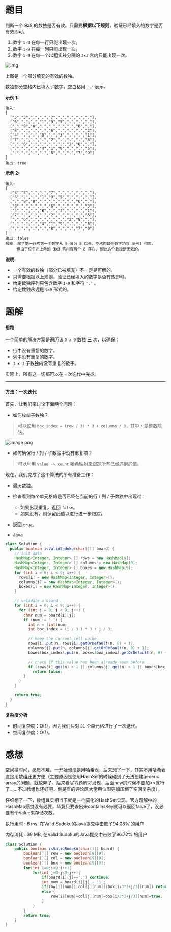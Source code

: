 # 题目

判断一个 9x9 的数独是否有效。只需要**根据以下规则**，验证已经填入的数字是否有效即可。

1. 数字 `1-9` 在每一行只能出现一次。
2. 数字 `1-9` 在每一列只能出现一次。
3. 数字 `1-9` 在每一个以粗实线分隔的 `3x3` 宫内只能出现一次。

![img](https://upload.wikimedia.org/wikipedia/commons/thumb/f/ff/Sudoku-by-L2G-20050714.svg/250px-Sudoku-by-L2G-20050714.svg.png)

上图是一个部分填充的有效的数独。

数独部分空格内已填入了数字，空白格用 `'.'` 表示。

**示例 1:**

```
输入:
[
  ["5","3",".",".","7",".",".",".","."],
  ["6",".",".","1","9","5",".",".","."],
  [".","9","8",".",".",".",".","6","."],
  ["8",".",".",".","6",".",".",".","3"],
  ["4",".",".","8",".","3",".",".","1"],
  ["7",".",".",".","2",".",".",".","6"],
  [".","6",".",".",".",".","2","8","."],
  [".",".",".","4","1","9",".",".","5"],
  [".",".",".",".","8",".",".","7","9"]
]
输出: true
```

**示例 2:**

```
输入:
[
  ["8","3",".",".","7",".",".",".","."],
  ["6",".",".","1","9","5",".",".","."],
  [".","9","8",".",".",".",".","6","."],
  ["8",".",".",".","6",".",".",".","3"],
  ["4",".",".","8",".","3",".",".","1"],
  ["7",".",".",".","2",".",".",".","6"],
  [".","6",".",".",".",".","2","8","."],
  [".",".",".","4","1","9",".",".","5"],
  [".",".",".",".","8",".",".","7","9"]
]
输出: false
解释: 除了第一行的第一个数字从 5 改为 8 以外，空格内其他数字均与 示例1 相同。
     但由于位于左上角的 3x3 宫内有两个 8 存在, 因此这个数独是无效的。
```

**说明:**

- 一个有效的数独（部分已被填充）不一定是可解的。
- 只需要根据以上规则，验证已经填入的数字是否有效即可。
- 给定数独序列只包含数字 `1-9` 和字符 `'.'` 。
- 给定数独永远是 `9x9` 形式的。

# 题解

#### 思路

一个简单的解决方案是遍历该 `9 x 9` 数独 **三** 次，以确保：

- 行中没有重复的数字。
- 列中没有重复的数字。
- `3 x 3` 子数独内没有重复的数字。

实际上，所有这一切都可以在一次迭代中完成。

------

#### 方法：一次迭代

首先，让我们来讨论下面两个问题：

- 如何枚举子数独？

> 可以使用 `box_index = (row / 3) * 3 + columns / 3`，其中 `/` 是整数除法。

![image.png](https://pic.leetcode-cn.com/2b141392e2a1811d0e8dfdf6279b1352e59fad0b3961908c6ff9412b6a7e7ccf-image.png)

- 如何确保行 / 列 / 子数独中没有重复项？

> 可以利用 `value -> count` 哈希映射来跟踪所有已经遇到的值。

现在，我们完成了这个算法的所有准备工作：

- 遍历数独。
- 检查看到每个单元格值是否已经在当前的行 / 列 / 子数独中出现过：
  - 如果出现重复，返回 `false`。
  - 如果没有，则保留此值以进行进一步跟踪。
- 返回 `true`。



- Java

```java
class Solution {
  public boolean isValidSudoku(char[][] board) {
    // init data
    HashMap<Integer, Integer> [] rows = new HashMap[9];
    HashMap<Integer, Integer> [] columns = new HashMap[9];
    HashMap<Integer, Integer> [] boxes = new HashMap[9];
    for (int i = 0; i < 9; i++) {
      rows[i] = new HashMap<Integer, Integer>();
      columns[i] = new HashMap<Integer, Integer>();
      boxes[i] = new HashMap<Integer, Integer>();
    }

    // validate a board
    for (int i = 0; i < 9; i++) {
      for (int j = 0; j < 9; j++) {
        char num = board[i][j];
        if (num != '.') {
          int n = (int)num;
          int box_index = (i / 3 ) * 3 + j / 3;

          // keep the current cell value
          rows[i].put(n, rows[i].getOrDefault(n, 0) + 1);
          columns[j].put(n, columns[j].getOrDefault(n, 0) + 1);
          boxes[box_index].put(n, boxes[box_index].getOrDefault(n, 0) + 1);

          // check if this value has been already seen before
          if (rows[i].get(n) > 1 || columns[j].get(n) > 1 || boxes[box_index].get(n) > 1)
            return false;
        }
      }
    }

    return true;
  }
}
```

**复杂度分析**

- 时间复杂度：O(1)，因为我们只对 `81` 个单元格进行了一次迭代。
- 空间复杂度：O(1)。

# 感想

空间换时间，感觉不难。一开始想法是用哈希表，后来想了一下，其实不用哈希表直接用数组还更方便（主要原因是使用HashSet的时候碰到了无法创建generic array的问题，就放弃了。后来看官方题解才发现，后面new的时候不要加<>就行了……不过数组也还好吧，倒是有的评论区大佬用位图更加压缩了空间复杂度）。

仔细想了一下，数组其实相当于就是一个简化的HashSet实现。官方题解中的HashMap感觉没有必要，毕竟只要查出来containsKey就可以返回false了，没必要有个Value来存储次数。

执行用时 : 6 ms, 在Valid Sudoku的Java提交中击败了94.08% 的用户

内存消耗 : 39 MB, 在Valid Sudoku的Java提交中击败了96.72% 的用户

```java
class Solution {
    public boolean isValidSudoku(char[][] board) {
        boolean[][] row = new boolean[9][9];
        boolean[][] col = new boolean[9][9];
        boolean[][] box = new boolean[9][9];
        for(int i=0;i<9;i++){
            for(int j=0;j<9;j++){
                if(board[i][j]=='.') continue;
                int num = board[i][j] - '1';
                if(row[i][num]||col[j][num]||box[i/3*3+j/3][num]) return false;
                else {
                    row[i][num]=col[j][num]=box[i/3*3+j/3][num]=true;
                }
            }
        }
        return true;
    }
}
```

